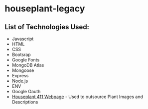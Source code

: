 # houseplant-legacy


## List of Technologies Used:
* Javascript
* HTML
* CSS
* Bootsrap 
* Google Fonts
* MongoDB Atlas
* Mongoose
* Express
* Node.js
* ENV
* Google Oauth
* [Houseplant 411 Webpage](https://www.houseplant411.com/houseplant) - Used to outsource Plant Images and Descriptions 